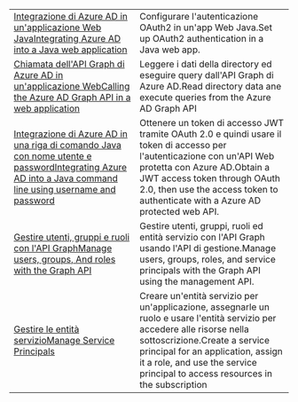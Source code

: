 |  |  |
|---------|---------|
| <span data-ttu-id="861b6-101">[Integrazione di Azure AD in un'applicazione Web Java][1]</span><span class="sxs-lookup"><span data-stu-id="861b6-101">[Integrating Azure AD into a Java web application][1]</span></span> | <span data-ttu-id="861b6-102">Configurare l'autenticazione OAuth2 in un'app Web Java.</span><span class="sxs-lookup"><span data-stu-id="861b6-102">Set up OAuth2 authentication in a Java web app.</span></span>
| <span data-ttu-id="861b6-103">[Chiamata dell'API Graph di Azure AD in un'applicazione Web][2]</span><span class="sxs-lookup"><span data-stu-id="861b6-103">[Calling the Azure AD Graph API in a web application][2]</span></span> | <span data-ttu-id="861b6-104">Leggere i dati della directory ed eseguire query dall'API Graph di Azure AD.</span><span class="sxs-lookup"><span data-stu-id="861b6-104">Read directory data ane execute queries from the Azure AD Graph API</span></span> |
| <span data-ttu-id="861b6-105">[Integrazione di Azure AD in una riga di comando Java con nome utente e password][3]</span><span class="sxs-lookup"><span data-stu-id="861b6-105">[Integrating Azure AD into a Java command line using username and password][3]</span></span> | <span data-ttu-id="861b6-106">Ottenere un token di accesso JWT tramite OAuth 2.0 e quindi usare il token di accesso per l'autenticazione con un'API Web protetta con Azure AD.</span><span class="sxs-lookup"><span data-stu-id="861b6-106">Obtain a JWT access token through OAuth 2.0, then use the access token to authenticate with a Azure AD protected web API.</span></span> |
| <span data-ttu-id="861b6-107">[Gestire utenti, gruppi e ruoli con l'API Graph][4]</span><span class="sxs-lookup"><span data-stu-id="861b6-107">[Manage users, groups, And roles with the Graph API][4]</span></span> | <span data-ttu-id="861b6-108">Gestire utenti, gruppi, ruoli ed entità servizio con l'API Graph usando l'API di gestione.</span><span class="sxs-lookup"><span data-stu-id="861b6-108">Manage users, groups, roles, and service principals with the Graph API using the management API.</span></span> 
| <span data-ttu-id="861b6-109">[Gestire le entità servizio][5]</span><span class="sxs-lookup"><span data-stu-id="861b6-109">[Manage Service Principals][5]</span></span> | <span data-ttu-id="861b6-110">Creare un'entità servizio per un'applicazione, assegnarle un ruolo e usare l'entità servizio per accedere alle risorse nella sottoscrizione.</span><span class="sxs-lookup"><span data-stu-id="861b6-110">Create a service principal for an application, assign it a role, and use the service principal to access resources in the subscription</span></span> | 

[1]: https://azure.microsoft.com/resources/samples/active-directory-java-webapp-openidconnect/
[2]: https://azure.microsoft.com/resources/samples/active-directory-java-graphapi-web/
[3]: https://azure.microsoft.com/resources/samples/active-directory-java-native-headless/
[4]: https://azure.microsoft.com/resources/samples/aad-java-browse-graph-and-manage-roles/
[5]: https://azure.microsoft.com/resources/samples/aad-java-manage-service-principals/